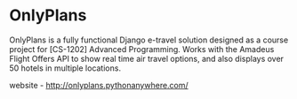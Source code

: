 # OnlyPlans

OnlyPlans is a fully functional Django e-travel solution designed as a course project for [CS-1202] Advanced Programming. Works with the Amadeus Flight Offers API to show real time air travel options, and also displays over 50 hotels in multiple locations.

website - http://onlyplans.pythonanywhere.com/
